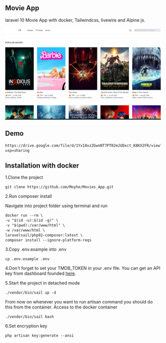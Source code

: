 ## Movie App 

laravel 10 Movie App  with docker, Tailwindcss, livewire and Alpine js.

![My logo](public/images/2023-08-07_03-17.png)

## Demo

    https://drive.google.com/file/d/1Yx18xzZGwnNT7PT02mJUDxct_K8KX2FR/view?usp=sharing

## Installation with docker

1.Clone the project

    git clone https://github.com/Moyhe/Movies_App.git

2.Run composer install

Navigate into project folder using terminal and run

    docker run --rm \
    -u "$(id -u):$(id -g)" \
    -v "$(pwd):/var/www/html" \
    -w /var/www/html \
    laravelsail/php82-composer:latest \
    composer install --ignore-platform-reqs

3.Copy .env.example into .env

    cp .env.example .env


4.Don't forget to set your TMDB_TOKEN in your .env file. You can get an API key from dashboard  founded [here](https://www.themoviedb.org/).


5.Start the project in detached mode

    ./vendor/bin/sail up -d

From now on whenever you want to run artisan command you should do this from the container.
Access to the docker container

    ./vendor/bin/sail bash

6.Set encryption key

    php artisan key:generate --ansi





